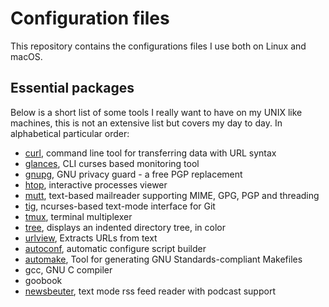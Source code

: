 # Configuration files

This repository contains the configurations files I use both on Linux and macOS.

## Essential packages

Below is a short list of some tools I really want to have on my UNIX like
machines, this is not an extensive list but covers my day to day. In
alphabetical particular order:

- [curl](http://curl.haxx.se),  command line tool for transferring data with URL syntax
- [glances](https://nicolargo.github.com/glances/),  CLI curses based monitoring tool
- [gnupg](https://www.gnupg.org),  GNU privacy guard - a free PGP replacement
- [htop](http://hisham.hm/htop/),  interactive processes viewer
- [mutt](http://www.mutt.org/),  text-based mailreader supporting MIME, GPG, PGP and threading
- [tig](http://jonas.nitro.dk/tig/),  ncurses-based text-mode interface for Git
- [tmux](https://tmux.github.io/),  terminal multiplexer
- [tree](http://mama.indstate.edu/users/ice/tree/),  displays an indented directory tree, in color
- [urlview](),  Extracts URLs from text
- [autoconf](http://www.gnu.org/software/autoconf/),  automatic configure script builder
- [automake](https://www.gnu.org/software/automake/),  Tool for generating GNU Standards-compliant Makefiles
- gcc, GNU C compiler
- goobook
- [newsbeuter](http://www.newsbeuter.org),  text mode rss feed reader with podcast support
